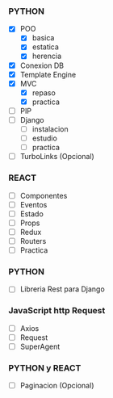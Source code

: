 ### PYTHON
- [X] POO
   - [X] basica
   - [X] estatica
   - [X] herencia
- [X] Conexion DB
- [X] Template Engine
- [X] MVC
   - [X] repaso
   - [X] practica
- [ ] PIP
- [ ] Django
   - [ ] instalacion
   - [ ] estudio
   - [ ] practica
- [ ] TurboLinks (Opcional)

### REACT
- [ ] Componentes
- [ ] Eventos
- [ ] Estado
- [ ] Props
- [ ] Redux
- [ ] Routers
- [ ] Practica

### PYTHON
- [ ] Libreria Rest para Django

 ### JavaScript http Request
 - [ ] Axios
 - [ ] Request
 - [ ] SuperAgent

 ### PYTHON y REACT
 - [ ] Paginacion (Opcional)
